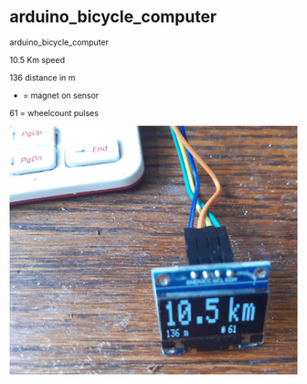 # arduino_bicycle_computer
arduino_bicycle_computer

10.5 Km speed

136 distance in m 

* = magnet on sensor

61 = wheelcount pulses

<img src="https://github.com/ldijkman/arduino_bicycle_computer/blob/main/oled_speed.jpg">

